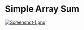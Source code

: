 # Simple Array Sum

[![Screenshot-1.png](https://i.postimg.cc/Dz8yfK5Z/Screenshot-1.png)](https://postimg.cc/Y4Bw8Z5K)